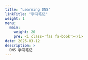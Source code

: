 ```yaml
---
title: "Learning DNS"
linkTitle: "学习笔记"
weight: 1
menu:
  main:
    weight: 20
    pre: <i class='fas fa-book'></i>
date: 2025-03-12
description: >
  DNS 学习笔记
---
```





